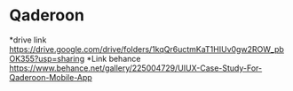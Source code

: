 # Qaderoon
*drive link
https://drive.google.com/drive/folders/1kqQr6uctmKaT1HIUv0gw2ROW_pbOK355?usp=sharing
*Link behance
https://www.behance.net/gallery/225004729/UIUX-Case-Study-For-Qaderoon-Mobile-App
